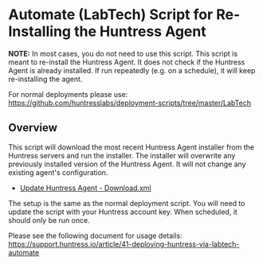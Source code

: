 # Automate (LabTech) Script for Re-Installing the Huntress Agent

**NOTE:** In most cases, you do not need to use this script. This script is meant to re-install the Huntress Agent. It does not check if the Huntress Agent is already installed. If run repeatedly (e.g. on a schedule), it will keep re-installing the agent.

For normal deployments please use:
https://github.com/huntresslabs/deployment-scripts/tree/master/LabTech

## Overview

This script will download the most recent Huntress Agent installer from the Huntress servers and run the installer. The installer will overwrite any previously installed version of the Huntress Agent. It will not change any existing agent's configuration.

- [Update Huntress Agent - Download.xml](https://raw.githubusercontent.com/huntresslabs/deployment-scripts/master/LabTech/Reinstall/Update%20Huntress%20Agent%20-%20Download.xml)

The setup is the same as the normal deployment script. You will need to update the script with your Huntress account key. When scheduled, it should only be run once.

Please see the following document for usage details:
https://support.huntress.io/article/41-deploying-huntress-via-labtech-automate
